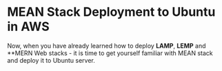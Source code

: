# MEAN Stack Deployment to Ubuntu in AWS
Now, when you have already learned how to deploy **LAMP**, **LEMP** and **MERN Web stacks - it is time to get yourself familiar with MEAN stack and deploy it to Ubuntu server.